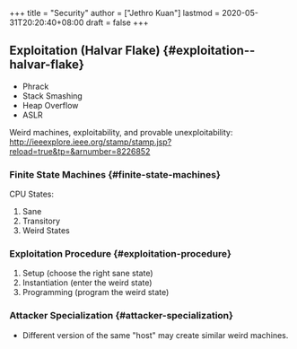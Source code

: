 +++
title = "Security"
author = ["Jethro Kuan"]
lastmod = 2020-05-31T20:20:40+08:00
draft = false
+++

## Exploitation (Halvar Flake) {#exploitation--halvar-flake}

- Phrack
- Stack Smashing
- Heap Overflow
- ASLR

Weird machines, exploitability, and provable unexploitability:
<http://ieeexplore.ieee.org/stamp/stamp.jsp?reload=true&tp=&arnumber=8226852>

### Finite State Machines {#finite-state-machines}

CPU States:

1.  Sane
2.  Transitory
3.  Weird States

### Exploitation Procedure {#exploitation-procedure}

1.  Setup (choose the right sane state)
2.  Instantiation (enter the weird state)
3.  Programming (program the weird state)

### Attacker Specialization {#attacker-specialization}

- Different version of the same "host" may create similar weird machines.
